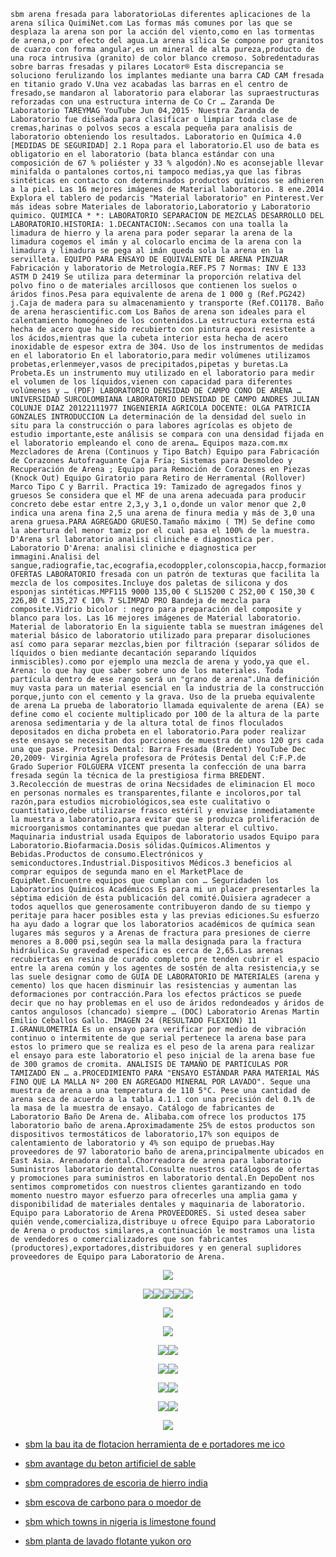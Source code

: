 
```
sbm arena fresada para laboratorioLas diferentes aplicaciones de la arena sílica QuimiNet.com Las formas más comunes por las que se desplaza la arena son por la acción del viento,como en las tormentas de arena,o por efecto del agua.La arena sílica Se compone por granitos de cuarzo con forma angular,es un mineral de alta pureza,producto de una roca intrusiva (granito) de color blanco cremoso. Sobredentaduras sobre barras fresadas y pilares Locator® Esta discrepancia se soluciono ferulizando los implantes mediante una barra CAD CAM fresada en titanio grado V.Una vez acabadas las barras en el centro de fresado,se mandaron al laboratorio para elaborar las supraestructuras reforzadas con una estructura interna de Co Cr … Zaranda De Laboratorio TAREYMAG YouTube Jun 04,2015· Nuestra Zaranda de Laboratorio fue diseñada para clasificar o limpiar toda clase de cremas,harinas o polvos secos a escala pequeña para analisis de laboratorio obteniendo los resultados. Laboratorio en Química 4.0 [MEDIDAS DE SEGURIDAD] 2.1 Ropa para el laboratorio.El uso de bata es obligatorio en el laboratorio (bata blanca estándar con una composición de 67 % poliéster y 33 % algodón).No es aconsejable llevar minifalda o pantalones cortos,ni tampoco medias,ya que las fibras sintéticas en contacto con determinados productos químicos se adhieren a la piel. Las 16 mejores imágenes de Material laboratorio. 8 ene.2014 Explora el tablero de podarcis "Material laboratorio" en Pinterest.Ver más ideas sobre Materiales de laboratorio,Laboratorio y Laboratorio quimico. QUIMICA * *: LABORATORIO SEPARACION DE MEZCLAS DESARROLLO DEL LABORATORIO.HISTORIA: 1.DECANTACION:.Secamos con una toalla la limadura de hierro y la arena para poder separar la arena de la limadura cogemos el imán y al colocarlo encima de la arena con la limadura y limadura se pega al imán queda sola la arena en la servilleta. EQUIPO PARA ENSAYO DE EQUIVALENTE DE ARENA PINZUAR Fabricación y laboratorio de Metrología.REF.PS 7 Normas: INV E 133 ASTM D 2419 Se utiliza para determinar la proporción relativa del polvo fino o de materiales arcillosos que contienen los suelos o áridos finos.Pesa para equivalente de arena de 1 000 g (Ref.PG242) j.Caja de madera para su almacenamiento y transporte (Ref.CO1178. Baño de arena herascientific.com Los Baños de arena son ideales para el calentamiento homogéneo de los contenidos.La estructura externa está hecha de acero que ha sido recubierto con pintura epoxi resistente a los ácidos,mientras que la cubeta interior esta hecha de acero inoxidable de espesor extra de 304. Uso de los instrumentos de medidas en el laboratorio En el laboratorio,para medir volúmenes utilizamos probetas,erlenmeyer,vasos de precipitados,pipetas y buretas.La Probeta.Es un instrumento muy utilizado en el laboratorio para medir el volumen de los líquidos,vienen con capacidad para diferentes volúmenes y … (PDF) LABORATORIO DENSIDAD DE CAMPO CONO DE ARENA … UNIVERSIDAD SURCOLOMBIANA LABORATORIO DENSIDAD DE CAMPO ANDRES JULIAN COLUNJE DIAZ 20122111977 INGENIERIA AGRICOLA DOCENTE: OLGA PATRICIA GONZALES INTRODUCCION La determinación de la densidad del suelo in situ para la construcción o para labores agrícolas es objeto de estudio importante,este análisis se compara con una densidad fijada en el laboratorio empleando el cono de arena… Equipos maza.com.mx Mezcladores de Arena (Continuos y Tipo Batch) Equipo para Fabricación de Corazones Autofraguante Caja Fría; Sistemas para Desmoldeo y Recuperación de Arena ; Equipo para Remoción de Corazones en Piezas (Knock Out) Equipo Giratorio para Retiro de Herramental (Rollover) Marco Tipo C y Barril. Practica 19: Tamizado de agregados finos y gruesos Se considera que el MF de una arena adecuada para producir concreto debe estar entre 2,3,y 3,1 o,donde un valor menor que 2,0 indica una arena fina 2,5 una arena de finura media y más de 3,0 una arena gruesa.PARA AGREGADO GRUESO.Tamaño máximo ( TM) Se define como la abertura del menor tamiz por el cual pasa el 100% de la muestra. D'Arena srl laboratorio analisi cliniche e diagnostica per. Laboratorio D'Arena: analisi cliniche e diagnostica per immagini.Analisi del sangue,radiografie,tac,ecografia,ecodoppler,colonscopia,haccp,formazione. OFERTAS LABORATORIO fresada con un patrón de texturas que facilita la mezcla de los composites.Incluye dos paletas de silicona y dos esponjas sintéticas.MPF115 9000 135,00 € SL15200 C 252,00 € 150,30 € 226,80 € 135,27 € 10% 7 SLIMPAD PRO Bandeja de mezcla para composite.Vidrio bicolor : negro para preparación del composite y blanco para los. Las 16 mejores imágenes de Material laboratorio. Material de laboratorio En la siguiente tabla se muestran imágenes del material básico de laboratorio utilizado para preparar disoluciones así como para separar mezclas,bien por filtración (separar sólidos de líquidos o bien mediante decantación separando líquidos inmiscibles).como por ejemplo una mezcla de arena y yodo,ya que el. Arena: lo que hay que saber sobre uno de los materiales. Toda partícula dentro de ese rango será un "grano de arena".Una definición muy vasta para un material esencial en la industria de la construcción porque,junto con el cemento y la grava. Uso de la prueba equivalente de arena La prueba de laboratorio llamada equivalente de arena (EA) se define como el cociente multiplicado por 100 de la altura de la parte arenosa sedimentaria y de la altura total de finos floculados depositados en dicha probeta en el laboratorio.Para poder realizar este ensayo se necesitan dos porciones de muestra de unos 120 grs cada una que pase. Protesis Dental: Barra Fresada (Bredent) YouTube Dec 20,2009· Virginia Agrela profesora de Prótesis Dental del C:F.P.de Grado Superior FOLGUERA VICENT presenta la confección de una barra fresada según la técnica de la prestigiosa firma BREDENT. 3.Recolección de muestras de orina Necsidades de eliminacion El moco en personas normales es transparentes,filante e incoloros,por tal razón,para estudios microbiológicos,sea este cualitativo o cuantitativo,debe utilizarse frasco estéril y enviase inmediatamente la muestra a laboratorio,para evitar que se produzca proliferación de microorganismos contaminantes que puedan alterar el cultivo. Maquinaria industrial usada Equipos de laboratorio usados Equipo para Laboratorio.Biofarmacia.Dosis sólidas.Químicos.Alimentos y Bebidas.Productos de consumo.Electrónicos y semiconductores.Industrial.Dispositivos Médicos.3 beneficios al comprar equipos de segunda mano en el MarketPlace de EquipNet.Encuentre equipos que cumplan con … Seguridaden los Laboratorios Químicos Académicos Es para mi un placer presentarles la séptima edición de ésta publicación del comité.Quisiera agradecer a todos aquellos que generosamente contribuyeron dando de su tiempo y peritaje para hacer posibles esta y las previas ediciones.Su esfuerzo ha ayu dado a lograr que los laboratorios académicos de química sean lugares más seguros y a Arenas de fractura para presiones de cierre menores a 8.000 psi,según sea la malla designada para la fractura hidráulica.Su gravedad específica es cerca de 2,65.Las arenas recubiertas en resina de curado completo pre tenden cubrir el espacio entre la arena común y los agentes de sostén de alta resistencia,y se las suele designar como de GUÍA DE LABORATORIO DE MATERIALES (arena y cemento) los que hacen disminuir las resistencias y aumentan las deformaciones por contracción.Para los efectos prácticos se puede decir que no hay problemas en el uso de áridos redondeados y áridos de cantos angulosos (chancado) siempre … (DOC) Laboratorio Arenas Martin Emilio Ceballos Gallo. IMAGEN 24 (RESULTADO FLEXION) 11 I.GRANULOMETRÍA Es un ensayo para verificar por medio de vibración continuo o intermitente de que serial pertenece la arena base para estos lo primero que se realiza es el peso de la arena para realizar el ensayo para este laboratorio el peso inicial de la arena base fue de 300 gramos de cromita. ANALISIS DE TAMAÑO DE PARTÍCULAS POR TAMIZADO EN … a.PROCEDIMIENTO PARA "ENSAYO ESTÁNDAR PARA MATERIAL MÁS FINO QUE LA MALLA Nº 200 EN AGREGADO MINERAL POR LAVADO". Seque una muestra de arena a una temperatura de 110 5°C. Pese una cantidad de arena seca de acuerdo a la tabla 4.1.1 con una precisión del 0.1% de la masa de la muestra de ensayo. Catálogo de fabricantes de Laboratorio Baño De Arena de. Alibaba.com ofrece los productos 175 laboratorio baño de arena.Aproximadamente 25% de estos productos son dispositivos termostáticos de laboratorio,17% son equipos de calentamiento de laboratorio y 4% son equipo de pruebas.Hay proveedores de 97 laboratorio baño de arena,principalmente ubicados en East Asia. Arenadora dental.Chorreadora de arena para laboratorio Suministros laboratorio dental.Consulte nuestros catálogos de ofertas y promociones para suministros en laboratorio dental.En DepoDent nos sentimos comprometidos con nuestros clientes garantizando en todo momento nuestro mayor esfuerzo para ofrecerles una amplia gama y disponibilidad de materiales dentales y maquinaria de laboratorio. Equipo para Laboratorio de Arena PROVEEDORES. Si usted desea saber quién vende,comercializa,distribuye u ofrece Equipo para Laboratorio de Arena o productos similares,a continuación le mostramos una lista de vendedores o comercializadores que son fabricantes (productores),exportadores,distribuidores y en general suplidores proveedores de Equipo para Laboratorio de Arena. 
```

<div align="center">

<a href="https://es-crusher.shibang-china.com/github&k=sbm+arena+fresada+para+laboratorio"><img src="https://static.shibang-china.com/es/crusher/logo.jpg"></a>

<a href="https://es-crusher.shibang-china.com/github&k=sbm+arena+fresada+para+laboratorio"><img src="https://static.shibang-china.com/es/crusher/index.jpg"></a><a href="https://es-crusher.shibang-china.com/material.htmlgithub&k=sbm+arena+fresada+para+laboratorio"><img src="https://static.shibang-china.com/es/crusher/material.jpg"></a><a href="https://es-crusher.shibang-china.com/application.htmlgithub&k=sbm+arena+fresada+para+laboratorio"><img src="https://static.shibang-china.com/es/crusher/application.jpg"></a><a href="https://es-crusher.shibang-china.com/aboutus.htmlgithub&k=sbm+arena+fresada+para+laboratorio"><img src="https://static.shibang-china.com/es/crusher/aboutus.jpg"></a><a href="https://es-crusher.shibang-china.com/contact.htmlgithub&k=sbm+arena+fresada+para+laboratorio"><img src="https://static.shibang-china.com/es/crusher/contact.jpg"></a>

<a href="https://es-crusher.shibang-china.com/github&k=sbm+arena+fresada+para+laboratorio"><img src="https://static.shibang-china.com/es/crusher/banner.jpg"></a>

<a href="https://swt.shibang-china.com/github&k=sbm+arena+fresada+para+laboratorio"><img src="https://static.shibang-china.com/es/crusher/text.jpg"></a>

<a href="https://swt.shibang-china.com/github&k=sbm+arena+fresada+para+laboratorio"><img src="https://static.shibang-china.com/es/crusher/chat.jpg"></a><a href="https://es-crusher.shibang-china.com/contact.htmlgithub&k=sbm+arena+fresada+para+laboratorio"><img src="https://static.shibang-china.com/es/crusher/message.jpg"></a>

<a href="https://es-crusher.shibang-china.com/products/pe.htmlgithub&k=sbm+arena+fresada+para+laboratorio"><img src="https://static.shibang-china.com/es/crusher/pe.jpg"></a><a href="https://es-crusher.shibang-china.com/products/pf.htmlgithub&k=sbm+arena+fresada+para+laboratorio"><img src="https://static.shibang-china.com/es/crusher/pf.jpg"></a>

<a href="https://es-crusher.shibang-china.com/products/hpt.htmlgithub&k=sbm+arena+fresada+para+laboratorio"><img src="https://static.shibang-china.com/es/crusher/hpt.jpg"></a><a href="https://es-crusher.shibang-china.com/products/vsi.htmlgithub&k=sbm+arena+fresada+para+laboratorio"><img src="https://static.shibang-china.com/es/crusher/vsi.jpg"></a>

<a href="https://es-crusher.shibang-china.com/products/klv.htmlgithub&k=sbm+arena+fresada+para+laboratorio"><img src="https://static.shibang-china.com/es/crusher/klv.jpg"></a><a href="https://es-crusher.shibang-china.com/products/portable.htmlgithub&k=sbm+arena+fresada+para+laboratorio"><img src="https://static.shibang-china.com/es/crusher/portable.jpg"></a>

<a href="https://swt.shibang-china.com/github&k=sbm+arena+fresada+para+laboratorio"><img src="https://static.shibang-china.com/es/crusher/case.jpg"></a>

</div>


* [sbm la bau ita de flotacion herramienta de e portadores me ico](sbm%20la%20bau%20ita%20de%20flotacion%20herramienta%20de%20e%20portadores%20me%20ico.md)

* [sbm avantage du beton artificiel de sable](sbm%20avantage%20du%20beton%20artificiel%20de%20sable.md)

* [sbm compradores de escoria de hierro india](sbm%20compradores%20de%20escoria%20de%20hierro%20india.md)

* [sbm escova de carbono para o moedor de](sbm%20escova%20de%20carbono%20para%20o%20moedor%20de.md)

* [sbm which towns in nigeria is limestone found](sbm%20which%20towns%20in%20nigeria%20is%20limestone%20found.md)

* [sbm planta de lavado flotante yukon oro](sbm%20planta%20de%20lavado%20flotante%20yukon%20oro.md)
